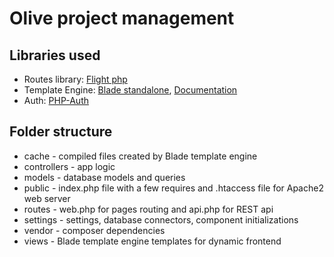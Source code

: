 # Olive project management
## Libraries used
* Routes library: [Flight php](http://flightphp.com/learn/)
* Template Engine: [Blade standalone](https://github.com/jenssegers/blade), [Documentation](https://laravel.com/docs/5.7/blade)
* Auth: [PHP-Auth](https://github.com/delight-im/PHP-Auth)

## Folder structure
* cache - compiled files created by Blade template engine
* controllers - app logic
* models - database models and queries
* public - index.php file with a few requires and .htaccess file for Apache2 web server
* routes - web.php for pages routing and api.php for REST api
* settings - settings, database connectors, component initializations
* vendor - composer dependencies
* views - Blade template engine templates for dynamic frontend
